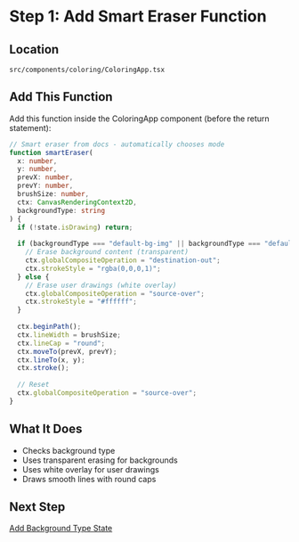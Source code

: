 # Step 1: Add Smart Eraser Function

## Location
`src/components/coloring/ColoringApp.tsx`

## Add This Function
Add this function inside the ColoringApp component (before the return statement):

```typescript
// Smart eraser from docs - automatically chooses mode
function smartEraser(
  x: number, 
  y: number, 
  prevX: number, 
  prevY: number, 
  brushSize: number, 
  ctx: CanvasRenderingContext2D, 
  backgroundType: string
) {
  if (!state.isDrawing) return;
  
  if (backgroundType === "default-bg-img" || backgroundType === "default-bg-color") {
    // Erase background content (transparent)
    ctx.globalCompositeOperation = "destination-out";
    ctx.strokeStyle = "rgba(0,0,0,1)";
  } else {
    // Erase user drawings (white overlay)
    ctx.globalCompositeOperation = "source-over";
    ctx.strokeStyle = "#ffffff";
  }
  
  ctx.beginPath();
  ctx.lineWidth = brushSize;
  ctx.lineCap = "round";
  ctx.moveTo(prevX, prevY);
  ctx.lineTo(x, y);
  ctx.stroke();
  
  // Reset
  ctx.globalCompositeOperation = "source-over";
}
```

## What It Does
- Checks background type
- Uses transparent erasing for backgrounds
- Uses white overlay for user drawings
- Draws smooth lines with round caps

## Next Step
[Add Background Type State](./eraser-step-2-state.md)